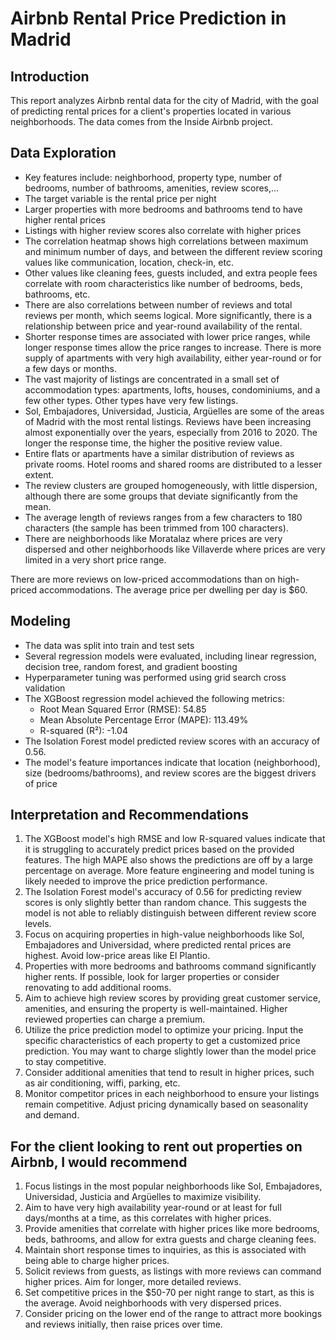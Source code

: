 # Airbnb Rental Price Prediction in Madrid

## Introduction
This report analyzes Airbnb rental data for the city of Madrid, with the goal of predicting rental prices for a client's properties located in various neighborhoods. The data comes from the Inside Airbnb project. 

## Data Exploration
- Key features include: neighborhood, property type, number of bedrooms, number of bathrooms, amenities, review scores,...
- The target variable is the rental price per night
- Larger properties with more bedrooms and bathrooms tend to have higher rental prices
- Listings with higher review scores also correlate with higher prices
- The correlation heatmap shows high correlations between maximum and minimum number of days, and between the different review scoring values like communication, location, check-in, etc. 
- Other values like cleaning fees, guests included, and extra people fees correlate with room characteristics like number of bedrooms, beds, bathrooms, etc.
- There are also correlations between number of reviews and total reviews per month, which seems logical. More significantly, there is a relationship between price and year-round availability of the rental.
- Shorter response times are associated with lower price ranges, while longer response times allow the price ranges to increase. There is more supply of apartments with very high availability, either year-round or for a few days or months.
- The vast majority of listings are concentrated in a small set of accommodation types: apartments, lofts, houses, condominiums, and a few other types. Other types have very few listings.
- Sol, Embajadores, Universidad, Justicia, Argüelles are some of the areas of Madrid with the most rental listings. Reviews have been increasing almost exponentially over the years, especially from 2016 to 2020. The longer the response time, the higher the positive review value. 
- Entire flats or apartments have a similar distribution of reviews as private rooms. Hotel rooms and shared rooms are distributed to a lesser extent. 
- The review clusters are grouped homogeneously, with little dispersion, although there are some groups that deviate significantly from the mean.
- The average length of reviews ranges from a few characters to 180 characters (the sample has been trimmed from 100 characters). 
- There are neighborhoods like Moratalaz where prices are very dispersed and other neighborhoods like Villaverde where prices are very limited in a very short price range.

There are more reviews on low-priced accommodations than on high-priced accommodations. The average price per dwelling per day is $60.

## Modeling
- The data was split into train and test sets 
- Several regression models were evaluated, including linear regression, decision tree, random forest, and gradient boosting
- Hyperparameter tuning was performed using grid search cross validation
- The XGBoost regression model achieved the following metrics:
  - Root Mean Squared Error (RMSE): 54.85 
  - Mean Absolute Percentage Error (MAPE): 113.49%
  - R-squared (R²): -1.04
- The Isolation Forest model predicted review scores with an accuracy of 0.56.
- The model's feature importances indicate that location (neighborhood), size (bedrooms/bathrooms), and review scores are the biggest drivers of price

## Interpretation and Recommendations
1. The XGBoost model's high RMSE and low R-squared values indicate that it is struggling to accurately predict prices based on the provided features. The high MAPE also shows the predictions are off by a large percentage on average. More feature engineering and model tuning is likely needed to improve the price prediction performance.
2. The Isolation Forest model's accuracy of 0.56 for predicting review scores is only slightly better than random chance. This suggests the model is not able to reliably distinguish between different review score levels.
3. Focus on acquiring properties in high-value neighborhoods like Sol, Embajadores and Universidad, where predicted rental prices are highest. Avoid low-price areas like El Plantio.
4. Properties with more bedrooms and bathrooms command significantly higher rents. If possible, look for larger properties or consider renovating to add additional rooms.
5. Aim to achieve high review scores by providing great customer service, amenities, and ensuring the property is well-maintained. Higher reviewed properties can charge a premium.
6. Utilize the price prediction model to optimize your pricing. Input the specific characteristics of each property to get a customized price prediction. You may want to charge slightly lower than the model price to stay competitive.
7. Consider additional amenities that tend to result in higher prices, such as air conditioning, wiffi, parking, etc.
8. Monitor competitor prices in each neighborhood to ensure your listings remain competitive. Adjust pricing dynamically based on seasonality and demand.

## For the client looking to rent out properties on Airbnb, I would recommend
1. Focus listings in the most popular neighborhoods like Sol, Embajadores, Universidad, Justicia and Argüelles to maximize visibility.
2. Aim to have very high availability year-round or at least for full days/months at a time, as this correlates with higher prices.
3. Provide amenities that correlate with higher prices like more bedrooms, beds, bathrooms, and allow for extra guests and charge cleaning fees.
4. Maintain short response times to inquiries, as this is associated with being able to charge higher prices.
5. Solicit reviews from guests, as listings with more reviews can command higher prices. Aim for longer, more detailed reviews.
6. Set competitive prices in the $50-70 per night range to start, as this is the average. Avoid neighborhoods with very dispersed prices.
7. Consider pricing on the lower end of the range to attract more bookings and reviews initially, then raise prices over time.
